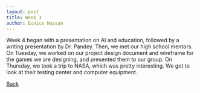 ```yaml
---
layout: post
title: Week 3
author: Eunice Hassan
---
```


Week 4 began with a presentation on AI and education, followed by a writing presentation by Dr. Pandey. Then, we met our high school mentors. On Tuesday, we worked on our project design document and wireframe for the games we are designing, and presented them to our group. On Thursday, we took a trip to NASA, which was pretty interesting. We got to look at their testing center and computer equipment.

[Back](./my-blog.html)
